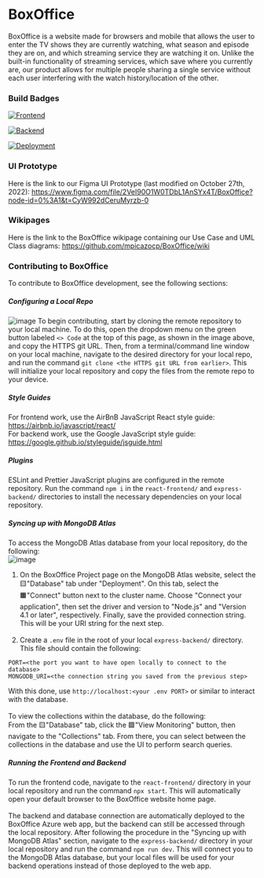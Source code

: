 # BoxOffice

BoxOffice is a website made for browsers and mobile that allows the user to enter the TV shows
they are currently watching, what season and episode they are on, and which streaming service they
are watching it on. Unlike the built-in functionality of streaming services, which save where you currently are, our product allows for multiple people sharing a single service without each user interfering with the watch history/location of the other.

### Build Badges

[![Frontend](https://github.com/mpicazocp/BoxOffice/actions/workflows/frontend.js.yml/badge.svg?branch=main&ci-cd)](https://github.com/mpicazocp/BoxOffice/actions/workflows/frontend.js.yml)

[![Backend](https://github.com/mpicazocp/BoxOffice/actions/workflows/backend.yml/badge.svg?branch=main&ci-cd)](https://github.com/mpicazocp/BoxOffice/actions/workflows/backend.yml)

[![Deployment](https://github.com/mpicazocp/BoxOffice/actions/workflows/main_boxofficecsc307.yml/badge.svg?branch=main&ci-cd)](https://github.com/mpicazocp/BoxOffice/actions/workflows/main_boxofficecsc307.yml)

### UI Prototype

Here is the link to our Figma UI Prototype (last modified on October 27th, 2022): https://www.figma.com/file/2VeI90O1W0TDbL1AnSYx4T/BoxOffice?node-id=0%3A1&t=CyW992dCeruMyrzb-0

### Wikipages

Here is the link to the BoxOffice wikipage containing our Use Case and UML Class diagrams: https://github.com/mpicazocp/BoxOffice/wiki

### Contributing to BoxOffice

To contribute to BoxOffice development, see the following sections:

##### Configuring a Local Repo

![image](https://user-images.githubusercontent.com/46510323/204059226-9f8c734d-e1a3-439f-9806-b90bbb9d1033.png)
To begin contributing, start by cloning the remote repository to your local machine. To do this, open the dropdown menu on the green button labeled `<> Code` at the top of this page, as shown in the image above, and copy the HTTPS git URL. Then, from a terminal/command line window on your local machine, navigate to the desired directory for your local repo, and run the command `git clone <the HTTPS git URL from earlier>`. This will initialize your local repository and copy the files from the remote repo to your device.

##### Style Guides

For frontend work, use the AirBnB JavaScript React style guide: https://airbnb.io/javascript/react/ <br />
For backend work, use the Google JavaScript style guide: https://google.github.io/styleguide/jsguide.html

##### Plugins

ESLint and Prettier JavaScript plugins are configured in the remote repository. Run the command `npm i` in the `react-frontend/` and `express-backend/` directories to install the necessary dependencies on your local repository.

##### Syncing up with MongoDB Atlas

To access the MongoDB Atlas database from your local repository, do the following: <br />
![image](https://user-images.githubusercontent.com/46510323/200495971-e1341336-d400-4800-97e3-fe45e637e525.png)

1. On the BoxOffice Project page on the MongoDB Atlas website, select the 🟨"Database" tab under "Deployment". On this tab, select the 🟧"Connect" button next to the cluster name. Choose "Connect your application", then set the driver and version to "Node.js" and "Version 4.1 or later", respectively. Finally, save the provided connection string. This will be your URI string for the next step. <br /> <br />
2. Create a `.env` file in the root of your local `express-backend/` directory. This file should contain the following: <br />

```
PORT=<the port you want to have open locally to connect to the database>
MONGODB_URI=<the connection string you saved from the previous step>
```

With this done, use `http://localhost:<your .env PORT>` or similar to interact with the database. </br ><br />
To view the collections within the database, do the following:<br />
From the 🟨"Database" tab, click the 🟩"View Monitoring" button, then navigate to the "Collections" tab. From there, you can select between the collections in the database and use the UI to perform search queries.

##### Running the Frontend and Backend

To run the frontend code, navigate to the `react-frontend/` directory in your local repository and run the command `npx start`. This will automatically open your default browser to the BoxOffice website home page.<br /><br />
The backend and database connection are automatically deployed to the BoxOffice Azure web app, but the backend can still be accessed through the local repository. After following the procedure in the "Syncing up with MongoDB Atlas" section, navigate to the `express-backend/` directory in your local repository and run the command `npm run dev`. This will connect you to the MongoDB Atlas database, but your local files will be used for your backend operations instead of those deployed to the web app.
